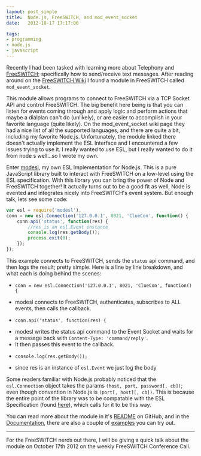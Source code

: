 ```yaml
---
layout: post_simple
title:  Node.js, FreeSWITCH, and mod_event_socket
date:   2012-10-17 17:17:00

tags:
- programming
- node.js
- javascript
---
```


Recently I had been tasked with learning more about Telephony and [FreeSWITCH](http://freeswitch.org/);
specifically how to send/receive text messages. After reading around on the
[FreeSWITCH Wiki](http://wiki.freeswitch.org/wiki/Main_Page) I found a module in FreeSWITCH called `mod_event_socket`.

This module allows programs to connect to FreeSWITCH via a TCP Socket API and control FreeSWITCH. The big
benefit here being is that you can listen for events coming through and apply logic and perform actions that
maybe a dialplan can't do (unlikely), or are easier to accomplish in your favorite language (quite likely).
On the mod_event_socket wiki page they had a nice list of all the supported languages, and there are quite a bit,
including my favorite Node.js. Unfortunately, the module linked there doesn't actually implement the ESL Interface
and I encountered a few issues trying to use it. I really wanted to use ESL, but I really wanted to do it from node 
s well...so I wrote my own.

Enter [modesl](https://github.com/englercj/node-esl), my own ESL Implementation for Node.js. This is a pure JavaScript
library built to interact with FreeSWITCH on a low-level using the ESL specification. With this library you can bring
the power of Node and FreeSWITCH together! It actually turns out to be a good fit as well, Node is evented and integrates
nicely into FreeSWITCH's event system. But enough talk, lets see some code:

```js
var esl = require('modesl'),
conn = new esl.Connection('127.0.0.1', 8021, 'ClueCon', function() {
    conn.api('status', function(res) {
        //res is an esl.Event instance
        console.log(res.getBody());
        process.exit(0);
    });
});
```

This example connects to FreeSWITCH, sends the `status` api command, and then logs the result; pretty simple. Here is a
line by line breakdown, and what each is doing behind the scenes:

- `conn = new esl.Connection('127.0.0.1', 8021, 'ClueCon', function() {`
 * modesl connects to FreeSWITCH, authenticates, subscribes to ALL events, then calls the callback.
- `conn.api('status', function(res) {`
 * modesl writes the status api command to the Event Socket and waits for a message back with `Content-Type: 'command/reply'`.
 * It then passes this event to the callback.
- `console.log(res.getBody());`
 * since res is an instance of `esl.Event` we just log the body

Some readers familiar with Node.js probably noticed that the `esl.Connection` object takes the params `(host, port, password[, cb])`;
even though convention in Node.js is `(port[, host][, cb])`. This is because the entire point of the library was to be compatable with
the ESL Specification (found [here](http://wiki.freeswitch.org/wiki/Event_Socket_Library#ESLconnection_Object)), which calls for it to be this way.

You can read more about the module in it's [README](https://github.com/englercj/node-esl#readme) on GitHub, and in the
[Documentation](https://github.com/englercj/node-esl/wiki), there are also a couple of [examples](https://github.com/englercj/node-esl/tree/master/examples) you can try out.

-----

For the FreeSWITCH nerds out there, I will be giving a quick talk about the module on October 17th 2012 on the weekly FreeSWITCH Conference Call.
